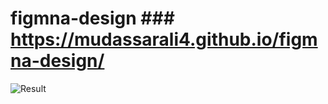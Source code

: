 # figmna-design ### https://mudassarali4.github.io/figmna-design/
 ![Result](https://github.com/user-attachments/assets/a1bebca4-336b-4bda-8b83-5277fae3a34b)
